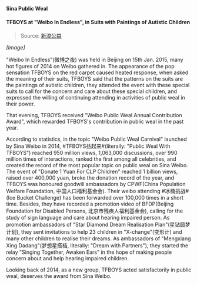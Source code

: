 **Sina Public Weal**

#### TFBOYS at "Weibo In Endless", in Suits with Paintings of Autistic Children

> Source: [新浪公益](http://gongyi.sina.com.cn/gyzx/2015-01-19/102051358.html)

*[Image]*

"Weibo In Endless"(微博之夜) was held in Beijing on 15th Jan. 2015, many hot figures of 2014 on Weibo gathered in.
The appearance of the pop sensation TFBOYS on the red carpet caused heated response,
when asked the meaning of their suits, TFBOYS said that the patterns on the suits are the paintings of autistic children,
they attended the event with these special suits to call for the concern and care about these special children,
and expressed the willing of continuing attending in activities of public weal in their power.

That evening, TFBOYS received "Weibo Public Weal Annual Contribution Award", which rewarded TFBOYS's contribution in public weal in the past year.

According to statistics, in the topic "Weibo Public Weal Carnival" launched by Sina Weibo in 2014, #TFBOYS益起来#(literally: "Public Weal With TFBOYS") reached 950 million views, 1,063,000 discussions, over 990 million times of interactions, ranked the first among all celebrities, and created the record of the most popular topic on public weal on Sina Weibo.
The event of "Donate 1 Yuan For CLP Children" reached 1 billion views, raised over 400,000 yuan, broke the donation record of the year, and TFBOYS was honoured goodwill ambassadors by CPWF(China Population Welfare Foundation, 中国人口福利基金会).
Their weibo attending #冰桶挑战#(Ice Bucket Challenge) has been forwarded over 100,000 times in a short time.
Besides, they have recorded a promotion video of BFDP(Beijing Foundation for Disabled Persons, 北京市残疾人福利基金会), calling for the study of sign language and care about hearing impaired person.
As promotion ambassadors of "Star Diamond Dream Realisation Plan"(星钻圆梦计划), they sent invitations to help 23 children in "X-change"(变形计) and many other children to realise their dreams.
As ambassadors of "Mengxiang Xing Dadang"(梦想星搭档, literally: "Dream with Partners"), they started the relay "Singing Together, Awaken Ears" in the hope of making people concern about and help hearing impaired children.

Looking back of 2014, as a new group, TFBOYS acted satisfactorily in public weal, deserves the award from Sina Weibo.
